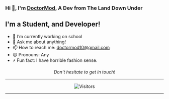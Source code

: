 ### Hi 👋, I'm [DoctorMod](DoctorMod.sytes.net), A Dev from The Land Down Under 

## I'm a Student, and Developer!

- 🔭 I’m currently working on school
- 💬 Ask me about anything!
- 📫 How to reach me: doctormod10@gmail.com
- 😄 Pronouns: Any
- ⚡ Fun fact: I have horrible fashion sense.


<p align=center>
<em>Don't hesitate to get in touch!</em>
</p>

---

<p align=center>                           
  <img align=center  src="https://visitor-badge.laobi.icu/badge?page_id=doctormod/doctormod" alt="Visitors">                     
</p>

---
